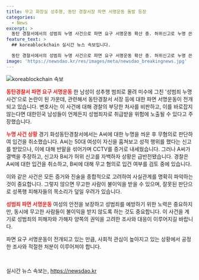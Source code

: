 ```yaml
---
title: 무고 화장실 성추행, 동탄 경찰서장 파면 서명운동 돌발 등장
categories:
  - News
excerpt: >
  동탄 경찰서에서의 성범죄 누명 사건으로 파면 요구 서명운동 확산 중. 허위신고로 누명 쓴 남성의 부당 처사에 반발하는 변호사가 서명운동을 주도하며, 경찰의 부당한 대우에 대해 국민적 공분 호출. A씨의 허위신고 자백으로 사태가 급변되며, 경찰의 결정에 대한 논란이 확산 중.
feature_text: >
  ## koreablockchain 실시간 뉴스 속보입니다.

  동탄 경찰서에서의 성범죄 누명 사건으로 파면 요구 서명운동 확산 중. 허위신고로 누명 쓴 남성의 부당 처사에 반발하는 변호사가 서명운동을 주도하며, 경찰의 부당한 대우에 대해 국민적 공분 호출. A씨의 허위신고 자백으로 사태가 급변되며, 경찰의 결정에 대한 논란이 확산 중.
image: 'https://newsdao.kr/res/images/meta/newsdao_breakingnews.jpg'
---
```


<p><img src="https://newsdao.kr/res/images/meta/newsdao_breakingnews.jpg" alt="koreablockchain 속보" /></p>

<p><b><span style="color: #ee2323;">동탄경찰서 파면 요구 서명운동</span></b>
한 남성이 성추행 범죄로 몰려 미수에 그친 '성범죄 누명 사건'으로 논란이 된 가운데, 관련해서 동탄경찰서 서장 등에 대한 파면 서명운동이 전개되고 있습니다. 변호사는 이 사건에 대해 경찰의 부당한 처사를 비판하고, 이를 바로잡지 않는다면 대한민국 남성들이 언제든지 성범죄자로 취급받을 위험에 노출될 수 있다고 주장했습니다.</p>

<p><b><span style="color: #ee2323;">누명 사건 상황</span></b>
경기 화성동탄경찰서에서는 A씨에 대한 누명을 씌운 후 무혐의로 판단하여 입건을 취소했습니다. A씨는 50대 여성이 자신을 훔쳐보고 성적 행위를 했다는 신고를 받았으나, 이에 대해 반말을 섞어가며 CCTV를 증거로 내세웠습니다. 그러나 A씨가 결백을 주장하고, 신고자 B씨가 허위 신고를 자백하자 상황은 급반전됐습니다. 경찰은 A씨에 대한 입건을 취소하고, B씨에 대해 무고 혐의로 입건 여부를 검토 중에 있습니다.</p>

<p>이와 같은 사건은 모든 증거와 진술을 종합적으로 고려하여 사실관계를 명확히 파악하는 것이 중요합니다. 그렇지 않으면 무고한 사람이 불이익을 받을 수 있으며, 잘못된 판단으로 성폭행 피해자들의 목소리가 덮일 우려가 있습니다.</p>

<p><b><span style="color: #ee2323;">성범죄 파면 서명운동</span></b>
여성의 안전을 보장하고 성범죄를 예방하기 위한 노력은 중요하지만, 동시에 무고한 사람들이 불이익을 받지 않도록 하는 것도 중요합니다. 이 사건을 계기로 성범죄의 피해자와 가해자 양쪽의 권익을 고려한 조사와 대응이 이루어지길 바랍니다.</p>

<p>파면 요구 서명운동이 전개되고 있는 만큼, 사회적 관심이 높아지고 있는 상황에서 공정한 조사와 적절한 처분이 이루어져야 합니다. <p data-ke-size="size16">&nbsp;</p></p>
실시간 뉴스 속보는, <a href="https://newsdao.kr" rel="dofollow">https://newsdao.kr</a>


